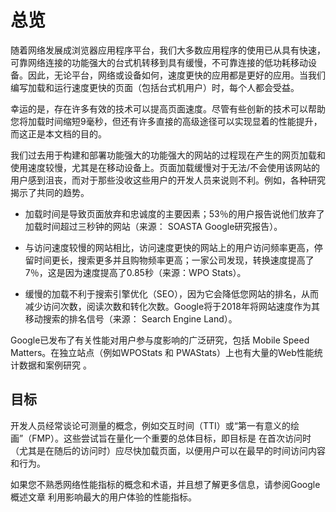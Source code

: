 # 总览

随着网络发展成浏览器应用程序平台，我们大多数应用程序的使用已从具有快速，可靠网络连接的功能强大的台式机转移到具有缓慢，不可靠连接的低功耗移动设备。因此，无论平台，网络或设备如何，速度更快的应用都是更好的应用。当我们编写加载和运行速度更快的页面（包括台式机用户）时，每个人都会受益。

幸运的是，存在许多有效的技术可以提高页面速度。尽管有些创新的技术可以帮助您将加载时间缩短9毫秒，但还有许多直接的高级途径可以实现显着的性能提升，而这正是本文档的目的。

我们过去用于构建和部署功能强大的功能强大的网站的过程现在产生的网页加载和使用速度较慢，尤其是在移动设备上。页面加载缓慢对于无法/不会使用该网站的用户感到沮丧，而对于那些没收这些用户的开发人员来说则不利。例如，各种研究揭示了共同的趋势。

* 加载时间是导致页面放弃和忠诚度的主要因素；53％的用户报告说他们放弃了加载时间超过三秒钟的网站（来源： SOASTA Google研究报告）。

* 与访问速度较慢的网站相比，访问速度更快的网站上的用户访问频率更高，停留时间更长，搜索更多并且购物频率更高；一家公司发现，转换速度提高了7％，这是因为速度提高了0.85秒（来源：WPO Stats）。

* 缓慢的加载不利于搜索引擎优化（SEO），因为它会降低您网站的排名，从而减少访问次数，阅读次数和转化次数。Google将于2018年将网站速度作为其移动搜索的排名信号（来源： Search Engine Land）。

Google已发布了有关性能对用户参与度影响的广泛研究，包括 Mobile Speed Matters。在独立站点（例如WPOStats 和 PWAStats）上也有大量的Web性能统计数据和案例研究 。

## 目标

开发人员经常谈论可测量的概念，例如交互时间（TTI）或“第一有意义的绘画”（FMP）。这些尝试旨在量化一个重要的总体目标，即目标是 在首次访问时（尤其是在随后的访问时）应尽快加载页面，以便用户可以在最早的时间访问内容和行为。

如果您不熟悉网络性能指标的概念和术语，并且想了解更多信息，请参阅Google概述文章 利用影响最大的用户体验的性能指标。

